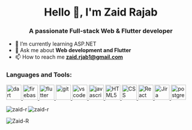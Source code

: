 <h1 align="center">Hello 👋, I'm Zaid Rajab</h1>
<h3 align="center">A passionate Full-stack Web & Flutter developer</h3>

- 🌱 I’m currently learning ASP.NET
- 💬 Ask me about **Web development and Flutter**
- 📫 How to reach me **zaid.rjab1@gmail.com**

### Languages and Tools:

<p align="left">
  <a href="https://dart.dev" target="_blank" rel="noreferrer">
    <img src="https://www.vectorlogo.zone/logos/dartlang/dartlang-icon.svg" alt="dart" width="40" height="40" />
  </a>
  <a href="https://firebase.google.com/" target="_blank" rel="noreferrer">
    <img src="https://www.vectorlogo.zone/logos/firebase/firebase-icon.svg" alt="firebase" width="40" height="40" />
  </a>
  <a href="https://flutter.dev" target="_blank" rel="noreferrer">
    <img src="https://www.vectorlogo.zone/logos/flutterio/flutterio-icon.svg" alt="flutter" width="40" height="40" />
  </a>
  <a href="https://git-scm.com/" target="_blank" rel="noreferrer">
    <img src="https://www.vectorlogo.zone/logos/git-scm/git-scm-icon.svg" alt="git" width="40" height="40" />
  </a>
  <a href="https://code.visualstudio.com/" target="_blank" rel="noreferrer">
    <img src="https://www.vectorlogo.zone/logos/visualstudio_code/visualstudio_code-icon.svg" alt="vscode" width="40" height="40" />
  </a>
  <a href="https://www.javascript.com/" target="_blank" rel="noreferrer">
    <img src="https://cdn.worldvectorlogo.com/logos/logo-javascript.svg" alt="javascript" width="40" height="40" />
  </a>
  <a href="https://html.spec.whatwg.org/" target="_blank" rel="noreferrer">
    <img src="https://cdn.worldvectorlogo.com/logos/html-1.svg" alt="HTML5" width="40" height="40" />
  </a>
  <a href="https://www.w3.org/Style/CSS/Overview.en.html" target="_blank" rel="noreferrer">
    <img src="https://cdn.worldvectorlogo.com/logos/css-3.svg" alt="CSS" width="40" height="40" />
  </a>
  <a href="https://reactjs.org/" target="_blank" rel="noreferrer">
    <img src="https://cdn.worldvectorlogo.com/logos/react-2.svg" alt="React" width="40" height="40" />
  </a>
  <a href="https://www.atlassian.com/software/jira" target="_blank" rel="noreferrer">
    <img src="https://cdn.worldvectorlogo.com/logos/jira-1.svg" alt="Jira" width="40" height="40" />
  </a>
<a href="https://www.postgresql.org/" target="_blank" rel="noreferrer">
    <img src="https://cdn.worldvectorlogo.com/logos/postgresql.svg" alt="postgreSQL" width="40" height="40" />
  </a>
</p>

<p>
  <img align="left" src="https://github-readme-stats.vercel.app/api/top-langs?username=zaid-r&show_icons=true&locale=en&layout=compact" alt="zaid-r" />
</p>

<p>
  <img align="center" src="https://github-readme-stats.vercel.app/api?username=zaid-r&show_icons=true&locale=en" alt="zaid-r" />
</p>

<p>
  <img align="center" src="https://github-readme-streak-stats.herokuapp.com/?user=zaid-r&" alt="Zaid-R" />
</p>
